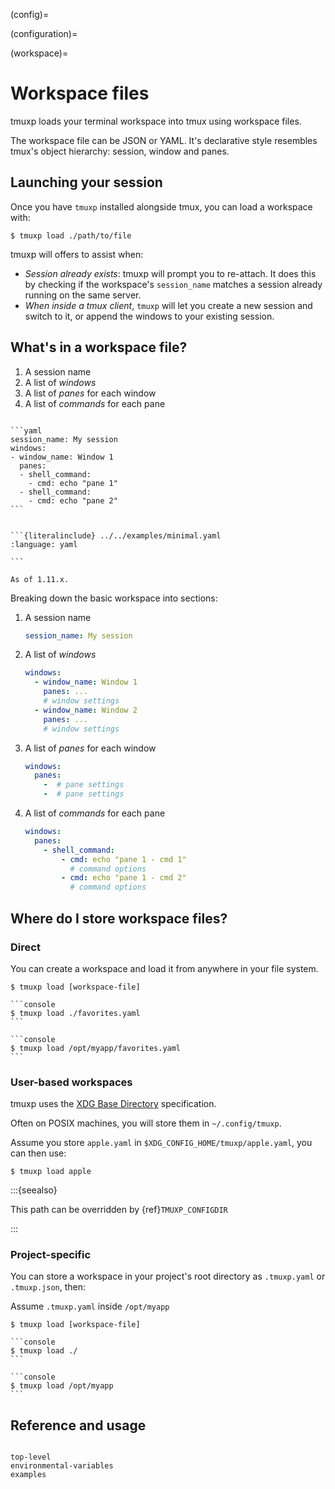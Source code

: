 (config)=

(configuration)=

(workspace)=

# Workspace files

tmuxp loads your terminal workspace into tmux using workspace files.

The workspace file can be JSON or YAML. It's declarative style resembles tmux's object hierarchy: session, window and panes.

## Launching your session

Once you have `tmuxp` installed alongside tmux, you can load a workspace with:

```console
$ tmuxp load ./path/to/file
```

tmuxp will offers to assist when:

- _Session already exists_: tmuxp will prompt you to re-attach. It does this
  by checking if the workspace's `session_name` matches a session already
  running on the same server.
- _When inside a tmux client_, `tmuxp` will let you create a new session and switch to it, or append the windows to your existing
  session.

## What's in a workspace file?

1. A session name
2. A list of _windows_
3. A list of _panes_ for each window
4. A list of _commands_ for each pane

````{tab} Basics

```yaml
session_name: My session
windows:
- window_name: Window 1
  panes:
  - shell_command:
    - cmd: echo "pane 1"
  - shell_command:
    - cmd: echo "pane 2"
```

````

````{tab} Smallest possible

```{literalinclude} ../../examples/minimal.yaml
:language: yaml

```

As of 1.11.x.

````

Breaking down the basic workspace into sections:

1. A session name

   ```yaml
   session_name: My session
   ```

2. A list of _windows_

   ```yaml
   windows:
     - window_name: Window 1
       panes: ...
       # window settings
     - window_name: Window 2
       panes: ...
       # window settings
   ```

3. A list of _panes_ for each window

   ```yaml
   windows:
     panes:
       -  # pane settings
       -  # pane settings
   ```

4. A list of _commands_ for each pane

   ```yaml
   windows:
     panes:
       - shell_command:
           - cmd: echo "pane 1 - cmd 1"
             # command options
           - cmd: echo "pane 1 - cmd 2"
             # command options
   ```

## Where do I store workspace files?

### Direct

You can create a workspace and load it from anywhere in your file system.

```console
$ tmuxp load [workspace-file]
```

````{tab} Relative
```console
$ tmuxp load ./favorites.yaml
```
````

````{tab} Absolute
```console
$ tmuxp load /opt/myapp/favorites.yaml
```
````

### User-based workspaces

tmuxp uses the [XDG Base Directory] specification.

Often on POSIX machines, you will store them in `~/.config/tmuxp`.

Assume you store `apple.yaml` in `$XDG_CONFIG_HOME/tmuxp/apple.yaml`, you can
then use:

```console
$ tmuxp load apple
```

:::{seealso}

This path can be overridden by {ref}`TMUXP_CONFIGDIR`

:::

[xdg base directory]: https://specifications.freedesktop.org/basedir-spec/latest/

### Project-specific

You can store a workspace in your project's root directory as `.tmuxp.yaml` or `.tmuxp.json`, then:

Assume `.tmuxp.yaml` inside `/opt/myapp`

```console
$ tmuxp load [workspace-file]
```

````{tab} In project root
```console
$ tmuxp load ./
```
````

````{tab} Absolute
```console
$ tmuxp load /opt/myapp
```
````

## Reference and usage

```{toctree}

top-level
environmental-variables
examples

```
